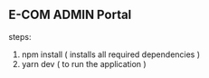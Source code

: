 ## E-COM ADMIN Portal 

steps: 
1. npm install ( installs all required dependencies )
2. yarn dev ( to run the application )

